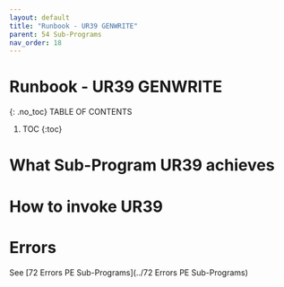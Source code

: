 ```yaml
---
layout: default
title: "Runbook - UR39 GENWRITE"
parent: 54 Sub-Programs
nav_order: 18
---
```


# Runbook - UR39 GENWRITE
{: .no_toc}
TABLE OF CONTENTS 
1. TOC
{:toc}  

# What Sub-Program UR39 achieves

# How to invoke UR39

# Errors
See [72 Errors PE Sub-Programs](../72 Errors PE Sub-Programs)
